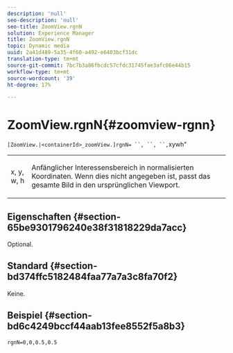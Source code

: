 ```yaml
---
description: 'null'
seo-description: 'null'
seo-title: ZoomView.rgnN
solution: Experience Manager
title: ZoomView.rgnN
topic: Dynamic media
uuid: 2a41d489-5a35-4f60-a492-e6403bcf31dc
translation-type: tm+mt
source-git-commit: 7bc7b3a86fbcdc57cfdc31745fae3afc06e44b15
workflow-type: tm+mt
source-wordcount: '39'
ht-degree: 17%

---
```



# ZoomView.rgnN{#zoomview-rgnn}

` [ZoomView.|<containerId>_zoomView.]rgnN= ``, ``, ``, `xywh&quot;

<table id="table_DEA0A957BC624857B7C0A88DC75DE025"> 
 <tbody> 
  <tr> 
   <td colname="col1"> <p> <span class="codeph"> x</span>,<span class="codeph"> y</span>,<span class="codeph"> w</span>,<span class="codeph"> h</span> </p> </td> 
   <td colname="col2"> <p> Anfänglicher Interessensbereich in normalisierten Koordinaten. Wenn dies nicht angegeben ist, passt das gesamte Bild in den ursprünglichen Viewport. </p> </td> 
  </tr> 
 </tbody> 
</table>

## Eigenschaften {#section-65be9301796240e38f31818229da7acc}

Optional.

## Standard {#section-bd374ffc5182484faa77a7a3c8fa70f2}

Keine.

## Beispiel {#section-bd6c4249bccf44aab13fee8552f5a8b3}

`rgnN=0,0,0.5,0.5`
